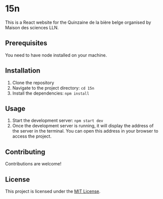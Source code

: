 # 15n

This is a React website for the Quinzaine de la bière belge organised by Maison des sciences LLN.

## Prerequisites

You need to have node installed on your machine.

## Installation

1. Clone the repository
2. Navigate to the project directory: `cd 15n`
3. Install the dependencies: `npm install`

## Usage

1. Start the development server: `npm start dev`
2. Once the development server is running, it will display the address of the server in the terminal. You can open this address in your browser to access the project.

## Contributing

Contributions are welcome!

## License

This project is licensed under the [MIT License](LICENSE).
